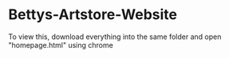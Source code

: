 # Bettys-Artstore-Website
To view this, download everything into the same folder and open "homepage.html" using chrome
